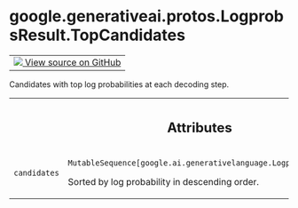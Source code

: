 
# google.generativeai.protos.LogprobsResult.TopCandidates

<!-- Insert buttons and diff -->

<table class="tfo-notebook-buttons tfo-api nocontent">
<td>
  <a target="_blank" href="https://github.com/googleapis/google-cloud-python/tree/main/packages/google-ai-generativelanguage/google/ai/generativelanguage_v1beta/types/generative_service.py#L807-L820">
    <img src="https://www.tensorflow.org/images/GitHub-Mark-32px.png" />
    View source on GitHub
  </a>
</td>
</table>



Candidates with top log probabilities at each decoding step.

<!-- Placeholder for "Used in" -->




<!-- Tabular view -->
 <table class="responsive fixed orange">
<colgroup><col width="214px"><col></colgroup>
<tr><th colspan="2"><h2 class="add-link">Attributes</h2></th></tr>

<tr>
<td>

`candidates`<a id="candidates"></a>

</td>
<td>

`MutableSequence[google.ai.generativelanguage.LogprobsResult.Candidate]`

Sorted by log probability in descending
order.

</td>
</tr>
</table>



